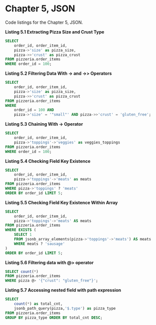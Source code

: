 # Chapter 5, JSON

Code listings for the Chapter 5, JSON.

**Listing 5.1 Extracting Pizza Size and Crust Type**       
```sql                                                           
SELECT
    order_id, order_item_id,
    pizza->'size' as pizza_size,
    pizza->>'crust' as pizza_crust
FROM pizzeria.order_items
WHERE order_id = 100;
```

**Listing 5.2 Filtering Data With -> and ->> Operators**
```sql                                                                      
SELECT
    order_id, order_item_id,
    pizza->'size' as pizza_size,
    pizza->>'crust' as pizza_crust
FROM pizzeria.order_items
WHERE 
    order_id = 100 AND
    pizza->'size' = '"small"' AND pizza->>'crust' = 'gluten_free';
```

**Listing 5.3 Chaining With -> Operator**
```sql                                                                          
SELECT
    order_id, order_item_id,
    pizza->'toppings'->'veggies' as veggies_toppings
FROM pizzeria.order_items
WHERE order_id = 100;
```

**Listing 5.4 Checking Field Key Existence**
```sql
SELECT
    order_id, order_item_id,
    pizza->'toppings'->'meats' as meats
FROM pizzeria.order_items
WHERE pizza->'toppings' ? 'meats'
ORDER BY order_id LIMIT 5;
```

**Listing 5.5 Checking Field Key Existence Within Array**     
```sql       
SELECT
    order_id, order_item_id,
    pizza->'toppings'->'meats' AS meats
FROM pizzeria.order_items
WHERE EXISTS (
    SELECT 1
    FROM jsonb_array_elements(pizza->'toppings'->'meats') AS meats
    WHERE meats ? 'sausage'
)
ORDER BY order_id LIMIT 5;
```

**Listing 5.6 Filtering data with @> operator**
```sql           
SELECT count(*) 
FROM pizzeria.order_items
WHERE pizza @> '{"crust": "gluten_free"}';
```

**Listing 5.7 Accessing nested field with path expression**
```sql             
SELECT 
    count(*) as total_cnt, 
    jsonb_path_query(pizza,'$.type') as pizza_type
FROM pizzeria.order_items
GROUP BY pizza_type ORDER BY total_cnt DESC;
```
